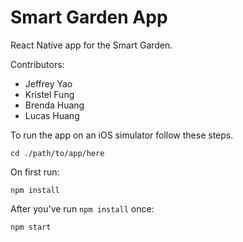 # Smart Garden App
React Native app for the Smart Garden.

Contributors:
- Jeffrey Yao
- Kristel Fung
- Brenda Huang
- Lucas Huang

To run the app on an iOS simulator follow these steps.

`cd ./path/to/app/here`

On first run:

`npm install`

After you've run `npm install` once:

`npm start`